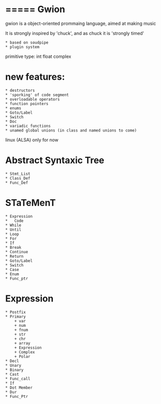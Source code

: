 =====
Gwion
=====

gwion is a object-oriented prommaing language, aimed at making music

It is strongly inspired by 'chuck', and as chuck it is 'strongly timed'

	* based on soudpipe
	* plugin system

primitive type:
	int
	float
	complex

new features:
=============
	* destructors
	* 'sporking' of code segment
	* overloadable operators
	* function pointers
	* enums
	* Goto/Label
	* Switch
	* Doc
	* variadic functions
	* unamed global unions (in class and named unions to come)

linux (ALSA) only for now

Abstract Syntaxic Tree
======================
	* Stmt_List
	* Class_Def
	* Func_Def


STaTeMenT
=========
	* Expression
	*	Code
	* While
	* Until
	* Loop
	* For
	* If
	* Break
	* Continue
	* Return
	* Goto/Label
	* Switch
	* Case
	* Enum
	* Func_ptr

Expression
==========

	* Postfix
	* Primary
		+ var
		+ num
		+ fnum
		+ str
		+ chr
		+ array
		+ Expression
		+ Complex
		+ Polar
	* Decl
	* Unary
	* Binary
	* Cast
	* Func_call
	* If
	* Dot Member
	* Dur
	* Func_Ptr


